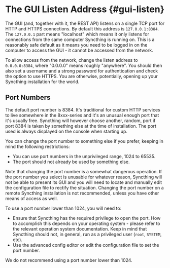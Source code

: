 The GUI Listen Address {#gui-listen}
======================

The GUI (and, together with it, the REST API) listens on a single TCP
port for HTTP and HTTPS connections. By default this address is
`127.0.0.1:8384`. The `127.0.0.1` part means \"localhost\" which means
it only listens for connections from the same computer Syncthing is
running on. This is a reasonably safe default as it means you need to be
logged in on the computer to access the GUI - it cannot be accessed from
the network.

To allow access from the network, change the listen address to
`0.0.0.0:8384`, where \"0.0.0.0\" means roughly \"anywhere\". You should
then also set a username and a strong password for authentication and
check the option to use HTTPS. You are otherwise, potentially, opening
up your Syncthing installation for the world.

Port Numbers
------------

The default port number is 8384. It\'s traditional for custom HTTP
services to live somewhere in the 8xxx-series and it\'s an unusual
enough port that it\'s usually free. Syncthing will however choose
another, random, port if port 8384 is taken by something else at the
time of installation. The port used is always displayed on the console
when starting up.

You can change the port number to something else if you prefer, keeping
in mind the following restrictions:

-   You can use port numbers in the unprivileged range, 1024 to 65535.
-   The port should not already be used by something else.

Note that changing the port number is a somewhat dangerous operation. If
the port number you select is unusable for whatever reason, Syncthing
will not be able to present its GUI and you will need to locate and
manually edit the configuration file to rectify the situation. Changing
the port number on a remote Syncthing installation is not recommended,
unless you have other means of access as well.

To use a port number lower than 1024, you will need to:

-   Ensure that Syncthing has the required privilege to open the port.
    How to accomplish this depends on your operating system - please
    refer to the relevant operation system documentation. Keep in mind
    that Syncthing should not, in general, run as a privileged user
    (`root`, `SYSTEM`, etc).
-   Use the advanced config editor or edit the configuration file to set
    the port number.

We do not recommend using a port number lower than 1024.
